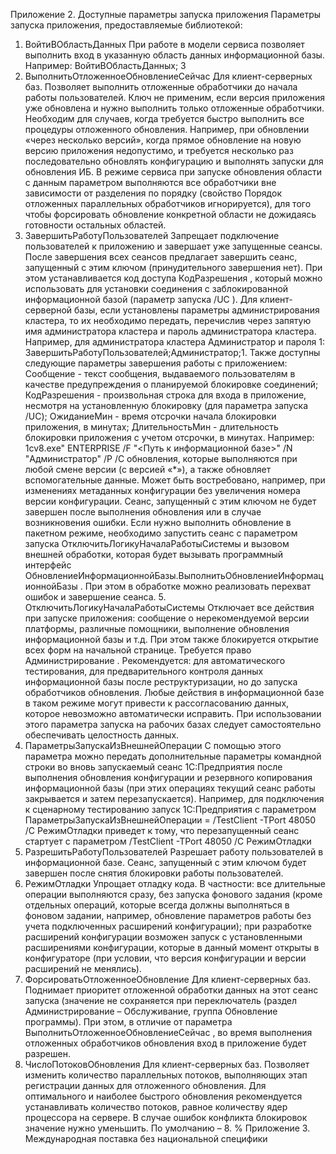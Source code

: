 Приложение 2. Доступные параметры запуска приложения
Параметры запуска приложения, предоставляемые библиотекой:
1. ВойтиВОбластьДанных При работе в модели сервиса позволяет выполнить вход в указанную область данных информационной базы. Например: ВойтиВОбластьДанных; 3
2. ВыполнитьОтложенноеОбновлениеСейчас Для клиент-серверных баз. Позволяет выполнить отложенные обработчики до начала работы пользователей. Ключ не применим, если версия приложения уже обновлена и нужно выполнить только отложенные обработчики. Необходим для случаев, когда требуется быстро выполнить все процедуры отложенного обновления. Например, при обновлении «через несколько версий», когда прямое обновление на новую версию приложения недопустимо, и требуется несколько раз последовательно обновлять конфигурацию и выполнять запуски для обновления ИБ.
В режиме сервиса при запуске обновления области с данным параметром выполняются все обработчики вне зависимости от разделения по порядку (свойство Порядок отложенных параллельных обработчиков игнорируется), для того чтобы форсировать обновление конкретной области не дожидаясь готовности остальных областей.
3. ЗавершитьРаботуПользователей Запрещает подключение пользователей к приложению и завершает уже запущенные сеансы. После завершения всех сеансов предлагает завершить сеанс, запущенный с этим ключом (принудительного завершения нет). При этом устанавливается код доступа КодРазрешения , который можно использовать для установки соединения с заблокированной информационной базой (параметр запуска /UC ). Для клиент-серверной базы, если установлены параметры администрирования
кластера, то их необходимо передать, перечислив через запятую имя администратора кластера и пароль администратора кластера. Например, для администратора кластера Администратор и пароля 1: ЗавершитьРаботуПользователей;Администратор;1. Также доступны следующие
параметры завершения работы с приложением: Сообщение - текст сообщения, выдаваемого пользователям в качестве
предупреждения о планируемой блокировке соединений; КодРазрешения - произвольная строка для входа в приложение, несмотря на
установленную блокировку (для параметра запуска /UC); ОжиданиеМин - время отсрочки начала блокировки приложения, в минутах; ДлительностьМин - длительность блокировки приложения с учетом отсрочки, в
минутах. Например:
1cv8.exe" ENTERPRISE /F "<Путь к информационной базе>" /N "Администратор" /P /C
обновления, которые выполняются при любой смене версии (с версией «*»), а также обновляет вспомогательные данные. Может быть востребовано, например, при изменениях метаданных конфигурации без увеличения номера версии конфигурации. Сеанс, запущенный с этим ключом не будет завершен после выполнения обновления или в случае возникновения ошибки. Если нужно выполнить обновление в пакетном режиме, необходимо запустить сеанс с параметром запуска ОтключитьЛогикуНачалаРаботыСистемы и вызовом внешней обработки, которая будет
вызывать программный интерфейс ОбновлениеИнформационнойБазы.ВыполнитьОбновлениеИнформационнойБазы . При этом в
обработке можно реализовать перехват ошибок и завершение сеанса. 5. ОтключитьЛогикуНачалаРаботыСистемы Отключает все действия при запуске
приложения: сообщение о нерекомендуемой версии платформы, различные помощники, выполнение обновления информационной базы и т.д. При этом также блокируется открытие всех форм на начальной странице. Требуется право Администрирование . Рекомендуется:
для автоматического тестирования, для предварительного контроля данных информационной базы после реструктуризации, но до запуска обработчиков обновления. Любые действия в информационной базе в таком режиме могут привести к рассогласованию данных, которое невозможно автоматически исправить. При использовании этого параметра запуска на рабочих базах следует самостоятельно обеспечивать целостность данных.
6. ПараметрыЗапускаИзВнешнейОперации С помощью этого параметра можно передать дополнительные параметры командной строки во вновь запускаемый сеанс 1С:Предприятия после выполнения обновления конфигурации и резервного копирования информационной базы (при этих операциях текущий сеанс работы закрывается и затем перезапускается). Например, для подключения к сценарному тестированию запуск 1С:Предприятия с параметром ПараметрыЗапускаИзВнешнейОперации = /TestClient -TPort 48050 /C РежимОтладки
приведет к тому, что перезапущенный сеанс стартует с параметром /TestClient -TPort 48050 /C РежимОтладки
7. РазрешитьРаботуПользователей Разрешает работу пользователей в информационной базе. Сеанс, запущенный с этим ключом будет завершен после снятия блокировки работы пользователей.
8. РежимОтладки Упрощает отладку кода. В частности: все длительные операции выполняются сразу, без запуска фонового задания (кроме отдельных операций, которые всегда должны выполняться в фоновом задании, например, обновление параметров работы без учета подключенных расширений конфигурации); при разработке расширений конфигурации возможен запуск с установленными расширениями конфигурации, которые в данный момент открыты в конфигураторе (при условии, что версия конфигурации и версии расширений не менялись).
9. ФорсироватьОтложенноеОбновление Для клиент-серверных баз. Поднимает приоритет отложенной обработки данных на этот сеанс запуска (значение не сохраняется при
переключатель (раздел Администрирование – Обслуживание, группа Обновление программы). При этом, в отличие от параметра ВыполнитьОтложенноеОбновлениеСейчас , во время выполнения отложенных обработчиков обновления вход в приложение будет разрешен.
10. ЧислоПотоковОбновления Для клиент-серверных баз. Позволяет изменить количество параллельных потоков, выполняющих этап регистрации данных для отложенного обновления. Для оптимального и наиболее быстрого обновления рекомендуется устанавливать количество потоков, равное количеству ядер процессора на сервере. В случае ошибок конфликта блокировок значение нужно уменьшить. По умолчанию – 8.
% Приложение 3. Международная поставка без национальной специфики